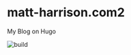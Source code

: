 # matt-harrison.com2
My Blog on Hugo

![build](https://github.com/mtharrison/matt-harrison.com2/workflows/build/badge.svg)
